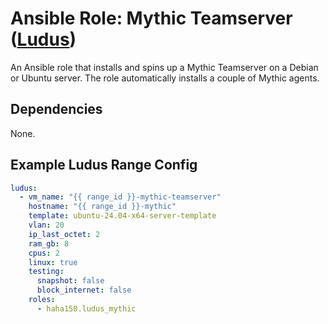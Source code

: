 # Ansible Role: Mythic Teamserver ([Ludus](https://ludus.cloud))

An Ansible role that installs and spins up a Mythic Teamserver on a Debian or Ubuntu server. The role automatically installs a couple of Mythic agents.

## Dependencies

None.

## Example Ludus Range Config

```yaml
ludus:
  - vm_name: "{{ range_id }}-mythic-teamserver"
    hostname: "{{ range_id }}-mythic"
    template: ubuntu-24.04-x64-server-template
    vlan: 20
    ip_last_octet: 2
    ram_gb: 8
    cpus: 2
    linux: true
    testing:
      snapshot: false
      block_internet: false
    roles:
      - haha150.ludus_mythic
```

